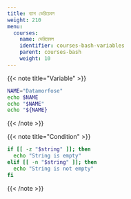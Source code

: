 ```yaml
---
title: ব্যাশ ভেরিয়েবল
weight: 210
menu:
  courses:
    name: ভেরিয়েবল
    identifier: courses-bash-variables
    parent: courses-bash
    weight: 10
---
```


<!-- Variable -->
{{< note title="Variable" >}}

```bash
NAME="Datamorfose"
echo $NAME
echo "$NAME"
echo "${NAME}
```

{{< /note >}}

<!-- Condition -->
{{< note title="Condition" >}}

```bash
if [[ -z "$string" ]]; then
  echo "String is empty"
elif [[ -n "$string" ]]; then
  echo "String is not empty"
fi
```

{{< /note >}}
